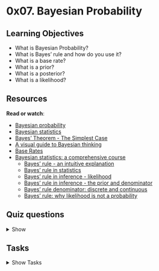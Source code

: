 # 0x07. Bayesian Probability

## Learning Objectives

-   What is Bayesian Probability?
-   What is Bayes’ rule and how do you use it?
-   What is a base rate?
-   What is a prior?
-   What is a posterior?
-   What is a likelihood?

## Resources

**Read or watch**:
*   [Bayesian probability](https://en.wikipedia.org/wiki/Bayesian_probability)
*   [Bayesian statistics](https://en.wikipedia.org/wiki/Bayesian_statistics)
*   [Bayes’ Theorem - The Simplest Case](https://www.youtube.com/watch?v=XQoLVl31ZfQ "Bayes' Theorem - The Simplest Case")
*   [A visual guide to Bayesian thinking](https://www.youtube.com/watch?v=BrK7X_XlGB8 "A visual guide to Bayesian thinking")
*   [Base Rates](http://onlinestatbook.com/2/probability/base_rates.html "Base Rates")
*   [Bayesian statistics: a comprehensive course](https://www.youtube.com/playlist?list=PLFDbGp5YzjqXQ4oE4w9GVWdiokWB9gEpm "Bayesian statistics: a comprehensive course")
    - [Bayes’ rule - an intuitive explanation](https://www.youtube.com/watch?v=EbyUsf_jUjk&list=PLFDbGp5YzjqXQ4oE4w9GVWdiokWB9gEpm&index=14&ab_channel=Oxeduc)
    - [Bayes’ rule in statistics](https://www.youtube.com/watch?v=i567qvWejJA&list=PLFDbGp5YzjqXQ4oE4w9GVWdiokWB9gEpm&index=15&ab_channel=Oxeduc)
    - [Bayes’ rule in inference - likelihood](https://www.youtube.com/watch?v=c69a_viMRQU&list=PLFDbGp5YzjqXQ4oE4w9GVWdiokWB9gEpm&index=16&ab_channel=Oxeduc)
    - [Bayes’ rule in inference - the prior and denominator](https://www.youtube.com/watch?v=a5QDDZLGSXY&list=PLFDbGp5YzjqXQ4oE4w9GVWdiokWB9gEpm&index=17&ab_channel=Oxeduc)
    - [Bayes’ rule denominator: discrete and continuous](https://www.youtube.com/watch?v=QEzeLh6L9Tg&list=PLFDbGp5YzjqXQ4oE4w9GVWdiokWB9gEpm&index=24&ab_channel=Oxeduc)
    - [Bayes’ rule: why likelihood is not a probability](https://www.youtube.com/watch?v=sm60vapz2jQ&list=PLFDbGp5YzjqXQ4oE4w9GVWdiokWB9gEpm&index=25&ab_channel=Oxeduc)


## Quiz questions

<details>
<summary>Show</summary>

### Question #0

Bayes’ rule states that `P(A | B) = P(B | A) * P(A) / P(B)`

What is `P(A | B)`?

* [ ] Likelihood

* [ ] Marginal probability

* [x] Posterior probability

* [ ] Prior probability

### Question #1

Bayes’ rule states that `P(A | B) = P(B | A) * P(A) / P(B)`

What is `P(B | A)`?

* [x] Likelihood

* [ ] Marginal probability

* [ ] Posterior probability

* [ ] Prior probability

### Question #2

Bayes’ rule states that `P(A | B) = P(B | A) * P(A) / P(B)`

What is `P(A)`?

* [ ] Likelihood

* [ ] Marginal probability

* [ ] Posterior probability

* [x] Prior probability

### Question #3

Bayes’ rule states that `P(A | B) = P(B | A) * P(A) / P(B)`

What is `P(B)`?

* [ ] Likelihood

* [x] Marginal probability

* [ ] Posterior probability

* [ ] Prior probability

</details>

## Tasks

<details>
<summary>Show Tasks</summary>

### 0\. Likelihood 

You are conducting a study on a revolutionary cancer drug and are looking to find the probability that a patient who takes this drug will develop severe side effects. During your trials, `n` patients take the drug and `x` patients develop severe side effects. You can assume that `x` follows a binomial distribution.

Write a function `def likelihood(x, n, P):` that calculates the likelihood of obtaining this data given various hypothetical probabilities of developing severe side effects:

*   `x` is the number of patients that develop severe side effects
*   `n` is the total number of patients observed
*   `P` is a 1D `numpy.ndarray` containing the various hypothetical probabilities of developing severe side effects
*   If `n` is not a positive integer, raise a `ValueError` with the message `n must be a positive integer`
*   If `x` is not an integer that is greater than or equal to `0`, raise a `ValueError` with the message `x must be an integer that is greater than or equal to 0`
*   If `x` is greater than `n`, raise a `ValueError` with the message `x cannot be greater than n`
*   If `P` is not a 1D `numpy.ndarray`, raise a `TypeError` with the message `P must be a 1D numpy.ndarray`
*   If any value in `P` is not in the range `[0, 1]`, raise a `ValueError` with the message `All values in P must be in the range [0, 1]`
*   Returns: a 1D `numpy.ndarray` containing the likelihood of obtaining the data, `x` and `n`, for each probability in `P`, respectively

```   
    alexa@ubuntu-xenial:0x07-bayesian_prob$ ./0-main.py 
    [0.00000000e+00 2.71330957e-04 8.71800070e-02 3.07345706e-03
     5.93701546e-07 1.14387595e-12 1.09257177e-20 6.10151799e-32
     9.54415702e-49 1.00596671e-78 0.00000000e+00]
    alexa@ubuntu-xenial:0x07-bayesian_prob$
```
**Repo:**

*   GitHub repository: `holbertonschool-machine_learning`
*   Directory: `math/0x07-bayesian_prob`
*   File: [`0-likelihood.py`](./0-likelihood.py)

### 1\. Intersection 

Based on `0-likelihood.py`, write a function `def intersection(x, n, P, Pr):` that calculates the intersection of obtaining this data with the various hypothetical probabilities:

*   `x` is the number of patients that develop severe side effects
*   `n` is the total number of patients observed
*   `P` is a 1D `numpy.ndarray` containing the various hypothetical probabilities of developing severe side effects
*   `Pr` is a 1D `numpy.ndarray` containing the prior beliefs of `P`
*   If `n` is not a positive integer, raise a `ValueError` with the message `n must be a positive integer`
*   If `x` is not an integer that is greater than or equal to `0`, raise a `ValueError` with the message `x must be an integer that is greater than or equal to 0`
*   If `x` is greater than `n`, raise a `ValueError` with the message `x cannot be greater than n`
*   If `P` is not a 1D `numpy.ndarray`, raise a `TypeError` with the message `P must be a 1D numpy.ndarray`
*   If `Pr` is not a `numpy.ndarray` with the same shape as `P`, raise a `TypeError` with the message `Pr must be a numpy.ndarray with the same shape as P`
*   If any value in `P` or `Pr` is not in the range `[0, 1]`, raise a `ValueError` with the message `All values in {P} must be in the range [0, 1]` where `{P}` is the incorrect variable
*   If `Pr` does not sum to `1`, raise a `ValueError` with the message `Pr must sum to 1` **Hint: use [numpy.isclose](/rltoken/7pptg2vy0_-c0qQ9MnZu1w "numpy.isclose")**
*   All exceptions should be raised in the above order
*   Returns: a 1D `numpy.ndarray` containing the intersection of obtaining `x` and `n` with each probability in `P`, respectively

```
    alexa@ubuntu-xenial:0x07-bayesian_prob$ ./1-main.py 
    [0.00000000e+00 2.46664506e-05 7.92545518e-03 2.79405187e-04
     5.39728678e-08 1.03988723e-13 9.93247059e-22 5.54683454e-33
     8.67650639e-50 9.14515194e-80 0.00000000e+00]
    alexa@ubuntu-xenial:0x07-bayesian_prob$
```
**Repo:**

*   GitHub repository: `holbertonschool-machine_learning`
*   Directory: `math/0x07-bayesian_prob`
*   File: [`1-intersection.py`](./1-intersection.py)

### 2\. Marginal Probability 

Based on `1-intersection.py`, write a function `def marginal(x, n, P, Pr):` that calculates the marginal probability of obtaining the data:

*   `x` is the number of patients that develop severe side effects
*   `n` is the total number of patients observed
*   `P` is a 1D `numpy.ndarray` containing the various hypothetical probabilities of patients developing severe side effects
*   `Pr` is a 1D `numpy.ndarray` containing the prior beliefs about `P`
*   If `n` is not a positive integer, raise a `ValueError` with the message `n must be a positive integer`
*   If `x` is not an integer that is greater than or equal to `0`, raise a `ValueError` with the message `x must be an integer that is greater than or equal to 0`
*   If `x` is greater than `n`, raise a `ValueError` with the message `x cannot be greater than n`
*   If `P` is not a 1D `numpy.ndarray`, raise a `TypeError` with the message `P must be a 1D numpy.ndarray`
*   If `Pr` is not a `numpy.ndarray` with the same shape as `P`, raise a `TypeError` with the message `Pr must be a numpy.ndarray with the same shape as P`
*   If any value in `P` or `Pr` is not in the range `[0, 1]`, raise a `ValueError` with the message `All values in {P} must be in the range [0, 1]` where `{P}` is the incorrect variable
*   If `Pr` does not sum to `1`, raise a `ValueError` with the message `Pr must sum to 1`
*   All exceptions should be raised in the above order
*   Returns: the marginal probability of obtaining `x` and `n`

```
    alexa@ubuntu-xenial:0x07-bayesian_prob$ ./2-main.py 
    0.008229580791426582
    alexa@ubuntu-xenial:0x07-bayesian_prob$
```

**Repo:**

*   GitHub repository: `holbertonschool-machine_learning`
*   Directory: `math/0x07-bayesian_prob`
*   File: [`2-marginal.py`](./2-marginal.py)

### 3\. Posterior 

Based on `2-marginal.py`, write a function `def posterior(x, n, P, Pr):` that calculates the posterior probability for the various hypothetical probabilities of developing severe side effects given the data:

*   `x` is the number of patients that develop severe side effects
*   `n` is the total number of patients observed
*   `P` is a 1D `numpy.ndarray` containing the various hypothetical probabilities of developing severe side effects
*   `Pr` is a 1D `numpy.ndarray` containing the prior beliefs of `P`
*   If `n` is not a positive integer, raise a `ValueError` with the message `n must be a positive integer`
*   If `x` is not an integer that is greater than or equal to `0`, raise a `ValueError` with the message `x must be an integer that is greater than or equal to 0`
*   If `x` is greater than `n`, raise a `ValueError` with the message `x cannot be greater than n`
*   If `P` is not a 1D `numpy.ndarray`, raise a `TypeError` with the message `P must be a 1D numpy.ndarray`
*   If `Pr` is not a `numpy.ndarray` with the same shape as `P`, raise a `TypeError` with the message `Pr must be a numpy.ndarray with the same shape as P`
*   If any value in `P` or `Pr` is not in the range `[0, 1]`, raise a `ValueError` with the message `All values in {P} must be in the range [0, 1]` where `{P}` is the incorrect variable
*   If `Pr` does not sum to `1`, raise a `ValueError` with the message `Pr must sum to 1`
*   All exceptions should be raised in the above order
*   Returns: the posterior probability of each probability in `P` given `x` and `n`, respectively

```    
    alexa@ubuntu-xenial:0x07-bayesian_prob$ ./3-main.py 
    [0.00000000e+00 2.99729127e-03 9.63044824e-01 3.39513268e-02
     6.55839819e-06 1.26359684e-11 1.20692303e-19 6.74011797e-31
     1.05430721e-47 1.11125368e-77 0.00000000e+00]
    alexa@ubuntu-xenial:0x07-bayesian_prob$
```
**Repo:**

*   GitHub repository: `holbertonschool-machine_learning`
*   Directory: `math/0x07-bayesian_prob`
*   File: [`3-posterior.py`](./3-posterior.py)

### 4\. Continuous Posterior 

Based on `3-posterior.py`, write a function `def posterior(x, n, p1, p2):` that calculates the posterior probability that the probability of developing severe side effects falls within a specific range given the data:

*   `x` is the number of patients that develop severe side effects
*   `n` is the total number of patients observed
*   `p1` is the lower bound on the range
*   `p2` is the upper bound on the range
*   You can assume the prior beliefs of `p` follow a uniform distribution
*   If `n` is not a positive integer, raise a `ValueError` with the message `n must be a positive integer`
*   If `x` is not an integer that is greater than or equal to `0`, raise a `ValueError` with the message `x must be an integer that is greater than or equal to 0`
*   If `x` is greater than `n`, raise a `ValueError` with the message `x cannot be greater than n`
*   If `p1` or `p2` are not floats within the range `[0, 1]`, raise a`ValueError` with the message `{p} must be a float in the range [0, 1]` where `{p}` is the corresponding variable
*   if `p2` <= `p1`, raise a `ValueError` with the message `p2 must be greater than p1`
*   The only import you are allowed to use is `from scipy import math, special`
*   Returns: the posterior probability that `p` is within the range `[p1, p2]` given `x` and `n`

```
    alexa@ubuntu-xenial:0x07-bayesian_prob$ ./100-main.py 
    0.6098093274896035
    alexa@ubuntu-xenial:0x07-bayesian_prob$
```
**Repo:**

*   GitHub repository: `holbertonschool-machine_learning`
*   Directory: `math/0x07-bayesian_prob`
*   File: [`100-continuous.py`](./100-continuous.py)

</details>
